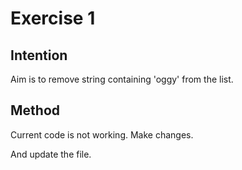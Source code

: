 # Exercise 1

## Intention 

Aim is to remove string containing 'oggy' from the list.

## Method

Current code is not working. Make changes.

And update the file.

